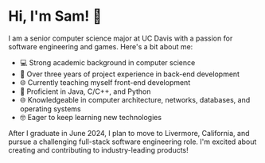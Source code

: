 # Hi, I'm Sam! 👋

I am a senior computer science major at UC Davis with a passion for software engineering and games. Here's a bit about me:

- 💻 Strong academic background in computer science
- 🚀 Over three years of project experience in back-end development
- 🌐 Currently teaching myself front-end development
- 🔧 Proficient in Java, C/C++, and Python
- 🌐 Knowledgeable in computer architecture, networks, databases, and operating systems
- 🤓 Eager to keep learning new technologies

After I graduate in June 2024, I plan to move to Livermore, California, and pursue a challenging full-stack software engineering role. I'm excited about creating and contributing to industry-leading products!
